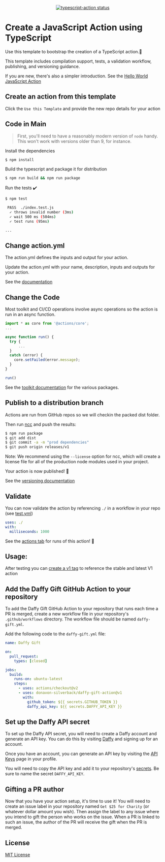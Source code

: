 <p align="center">
  <a href="https://github.com/actions/typescript-action/actions"><img alt="typescript-action status" src="https://github.com/actions/typescript-action/workflows/build-test/badge.svg"></a>
</p>

# Create a JavaScript Action using TypeScript

Use this template to bootstrap the creation of a TypeScript action.:rocket:

This template includes compilation support, tests, a validation workflow, publishing, and versioning guidance.

If you are new, there's also a simpler introduction. See the [Hello World JavaScript Action](https://github.com/actions/hello-world-javascript-action)

## Create an action from this template

Click the `Use this Template` and provide the new repo details for your action

## Code in Main

> First, you'll need to have a reasonably modern version of `node` handy. This won't work with versions older than 9, for instance.

Install the dependencies

```bash
$ npm install
```

Build the typescript and package it for distribution

```bash
$ npm run build && npm run package
```

Run the tests :heavy_check_mark:

```bash
$ npm test

 PASS  ./index.test.js
  ✓ throws invalid number (3ms)
  ✓ wait 500 ms (504ms)
  ✓ test runs (95ms)

...
```

## Change action.yml

The action.yml defines the inputs and output for your action.

Update the action.yml with your name, description, inputs and outputs for your action.

See the [documentation](https://help.github.com/en/articles/metadata-syntax-for-github-actions)

## Change the Code

Most toolkit and CI/CD operations involve async operations so the action is run in an async function.

```javascript
import * as core from '@actions/core';
...

async function run() {
  try {
      ...
  }
  catch (error) {
    core.setFailed(error.message);
  }
}

run()
```

See the [toolkit documentation](https://github.com/actions/toolkit/blob/master/README.md#packages) for the various packages.

## Publish to a distribution branch

Actions are run from GitHub repos so we will checkin the packed dist folder.

Then run [ncc](https://github.com/zeit/ncc) and push the results:

```bash
$ npm run package
$ git add dist
$ git commit -a -m "prod dependencies"
$ git push origin releases/v1
```

Note: We recommend using the `--license` option for ncc, which will create a license file for all of the production node modules used in your project.

Your action is now published! :rocket:

See the [versioning documentation](https://github.com/actions/toolkit/blob/master/docs/action-versioning.md)

## Validate

You can now validate the action by referencing `./` in a workflow in your repo (see [test.yml](.github/workflows/test.yml))

```yaml
uses: ./
with:
  milliseconds: 1000
```

See the [actions tab](https://github.com/actions/typescript-action/actions) for runs of this action! :rocket:

## Usage:

After testing you can [create a v1 tag](https://github.com/actions/toolkit/blob/master/docs/action-versioning.md) to reference the stable and latest V1 action

## Add the Daffy Gift GitHub Action to your repository

To add the Daffy Gift GitHub Action to your repository that runs each time a PR is merged, create a new workflow file in your repository's `.github/workflows` directory. The workflow file should be named `daffy-gift.yml`.

Add the following code to the `daffy-gift.yml` file:

```yaml
name: Daffy Gift

on:
  pull_request:
    types: [closed]

jobs:
  build:
    runs-on: ubuntu-latest
    steps:
      - uses: actions/checkout@v2
      - uses: donavon-silverback/daffy-gift-action@v1
        with:
          github_token: ${{ secrets.GITHUB_TOKEN }}
          daffy_api_key: ${{ secrets.DAFFY_API_KEY }}
```

## Set up the Daffy API secret

To set up the Daffy API secret, you will need to create a Daffy account and generate an API key. You can do this by visiting [Daffy](https://daffy.org) and signing up for an account.

Once you have an account, you can generate an API key by visiting the [API Keys](https://www.daffy.org/settings/api) page in your profile.

You will need to copy the API key and add it to your repository's [secrets](https://docs.github.com/en/actions/security-guides/encrypted-secrets). Be sure to name the secret `DAFFY_API_KEY`.

## Gifting a PR author

Now that you have your action setup, it's time to use it! You will need to create an issue label in your repository named `Get $25 for Charity` (or whatever dollar amount you wish). Then assign the label to any issue where you intend to gift the person who works on the issue. When a PR is linked to such an issue, the author of the PR will receive the gift when the PR is merged.

## License

[MIT License](LICENSE)
